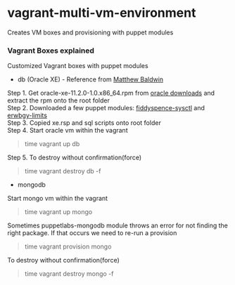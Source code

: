 # vagrant-multi-vm-environment
Creates VM boxes and provisioning with puppet modules

### Vagrant Boxes explained

Customized Vagrant boxes with puppet modules
- db (Oracle XE) - Reference from [Matthew Baldwin](https://github.com/matthewbaldwin/vagrant-xe11g)<br>

Step 1. Get oracle-xe-11.2.0-1.0.x86_64.rpm from [oracle downloads](http://www.oracle.com/technetwork/database/database-technologies/express-edition/downloads/index.html) and extract the rpm onto the root folder<br>
Step 2. Downloaded a few puppet modules: [fiddyspence-sysctl](https://forge.puppet.com/fiddyspence/sysctl) and [erwbgy-limits](https://forge.puppet.com/erwbgy/limits) <br>
Step 3. Copied xe.rsp and sql scripts onto root folder <br>
Step 4. Start oracle vm within the vagrant<br>
> time vagrant up db

Step 5. To destroy without confirmation(force) <br>
> time vagrant destroy db -f

- mongodb <br>

Start mongo vm within the vagrant<br>
> time vagrant up mongo

Sometimes puppetlabs-mongodb module throws an error for not finding the right package. If that occurs we need to re-run a provision <br>
> time vagrant provision mongo

To destroy without confirmation(force) <br>
> time vagrant destroy mongo -f
